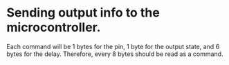# Sending output info to the microcontroller.

Each command will be 1 bytes for the pin, 1 byte for the output state, and 6 bytes for the delay. Therefore, every 8 bytes should be read as a command.